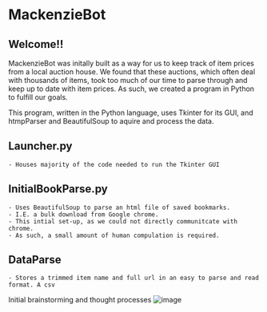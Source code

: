 # MackenzieBot
## Welcome!!

MackenzieBot was initally built as a way for us to keep track of item prices from a local auction house. We found that these auctions, which often deal with thousands of items, took too much of our time to parse through and keep up to date with item prices. As such, we created a program in Python to fulfill our goals.

This program, written in the Python language, uses Tkinter for its GUI, and htmpParser and BeautifulSoup to aquire and process the data.

## Launcher.py
    - Houses majority of the code needed to run the Tkinter GUI

## InitialBookParse.py
    - Uses BeautifulSoup to parse an html file of saved bookmarks. 
    - I.E. a bulk download from Google chrome.
    - This intial set-up, as we could not directly communitcate with chrome. 
    - As such, a small amount of human compulation is required.

## DataParse
    - Stores a trimmed item name and full url in an easy to parse and read format. A csv

Initial brainstorming and thought processes
![image](https://user-images.githubusercontent.com/43597960/150020087-a7e4f679-3e41-4598-93b9-b9769dc08c3e.png)


